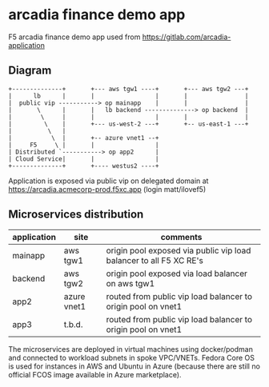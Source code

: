 # arcadia finance demo app

F5 arcadia finance demo app used from https://gitlab.com/arcadia-application

## Diagram
```
+--------------+       +--- aws tgw1 ----+       +--- aws tgw2 ---+
|      lb      |       |                 |       |                |
|  public vip -----------> op mainapp    |       |                |
|       \      |       |   lb backend --------------> op backend  |
|        \     |       |                 |       |                |
|         \    |       +--- us-west-2 ---+       +-- us-east-1 ---+
|          \   |       
|           \  |       +-- azure vnet1 --+
|     F5     \ |       |                 |
| Distributed `-----------> op app2      |
| Cloud Service|       |                 |
+--------------+       +---- westus2 ----+
```

Application is exposed via public vip on delegated domain at 
https://arcadia.acmecorp-prod.f5xc.app (login matt/ilovef5)

## Microservices distribution

| application | site        | comments                                                           |
|-------------|-------------|--------------------------------------------------------------------|
| mainapp     | aws tgw1    | origin pool exposed via public vip load balancer to all F5 XC RE's |
| backend     | aws tgw2    | origin pool exposed via load balancer on aws tgw1                  |
| app2        | azure vnet1 | routed from public vip load balancer to origin pool on vnet1       |
| app3        | t.b.d.      | routed from public vip load balancer to origin pool on vnet1       |

The microservices are deployed in virtual machines using docker/podman and connected to workload subnets 
in spoke VPC/VNETs. Fedora Core OS is used for instances in AWS and Ubuntu in Azure (because there are 
still no official FCOS image available in Azure marketplace).

